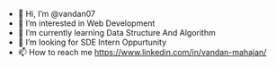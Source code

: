 - 👋 Hi, I’m @vandan07
- 👀 I’m interested in Web Development
- 🌱 I’m currently learning Data Structure And Algorithm
- 💞️ I’m looking for SDE Intern Oppurtunity
- 📫 How to reach me https://www.linkedin.com/in/vandan-mahajan/

<!---
vandan07/vandan07 is a ✨ special ✨ repository because its `README.md` (this file) appears on your GitHub profile.
You can click the Preview link to take a look at your changes.
--->
